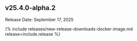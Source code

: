 ## v25.4.0-alpha.2

Release Date: September 17, 2025

{% include releases/new-release-downloads-docker-image.md release=include.release %}

